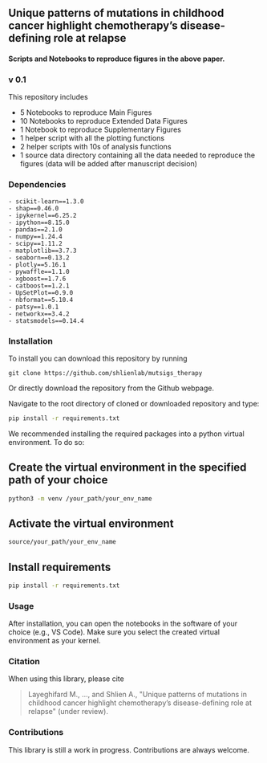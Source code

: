 
## Unique patterns of mutations in childhood cancer highlight chemotherapy’s disease-defining role at relapse

#### Scripts and Notebooks to reproduce figures in the above paper.


### v 0.1

This repository includes

* 5 Notebooks to reproduce Main Figures
* 10 Notebooks to reproduce Extended Data Figures
* 1 Notebook to reproduce Supplementary Figures
* 1 helper script with all the plotting functions
* 2 helper scripts with 10s of analysis functions
* 1 source data directory containing all the data needed to reproduce the figures (data will be added after manuscript decision)


### Dependencies

```
- scikit-learn==1.3.0
- shap==0.46.0
- ipykernel==6.25.2
- ipython==8.15.0
- pandas==2.1.0
- numpy==1.24.4
- scipy==1.11.2
- matplotlib==3.7.3
- seaborn==0.13.2
- plotly==5.16.1
- pywaffle==1.1.0
- xgboost==1.7.6
- catboost==1.2.1
- UpSetPlot==0.9.0
- nbformat==5.10.4
- patsy==1.0.1
- networkx==3.4.2
- statsmodels==0.14.4
```


### Installation

To install you can download this repository by running 
 
    git clone https://github.com/shlienlab/mutsigs_therapy

Or directly download the repository from the Github webpage.

Navigate to the root directory of cloned or downloaded repository and type:
```sh
pip install -r requirements.txt
```

We recommended installing the required packages into a python virtual environment.
To do so:

## Create the virtual environment in the specified path of your choice
```sh
python3 -m venv /your_path/your_env_name
```

## Activate the virtual environment
```sh
source/your_path/your_env_name
```

## Install requirements
```sh
pip install -r requirements.txt
```

### Usage

After installation, you can open the notebooks in the software of your choice (e.g., VS Code).
Make sure you select the created virtual environment as your kernel.


### Citation

When using this library, please cite

> Layeghifard M., ..., and Shlien A., "Unique patterns of mutations in childhood cancer highlight chemotherapy’s disease-defining role at relapse" (under review).


### Contributions

This library is still a work in progress.
Contributions are always welcome.
